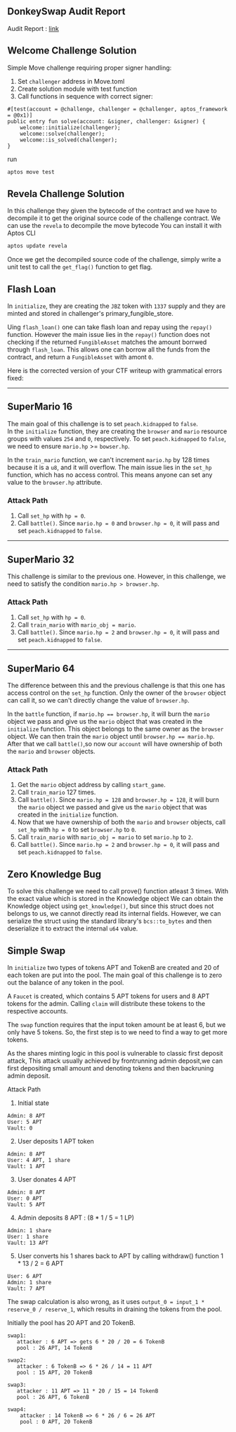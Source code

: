 ## DonkeySwap Audit Report

Audit Report : [link](https://github.com/MohanKalai8/Aptos-Code-Collision-CTF/blob/main/DonkeySwap.md)

## Welcome Challenge Solution

Simple Move challenge requiring proper signer handling:

1. Set `challenger` address in Move.toml
2. Create solution module with test function
3. Call functions in sequence with correct signer:
```move
#[test(account = @challenge, challenger = @challenger, aptos_framework = @0x1)]
public entry fun solve(account: &signer, challenger: &signer) {
    welcome::initialize(challenger);
    welcome::solve(challenger);
    welcome::is_solved(challenger);
}
```

run 
```sh
aptos move test 
```

## Revela Challenge Solution
In this challenge they given the bytecode of the contract and we have to decompile it to get the original source code of the challenge contract. We can use the `revela` to decompile the move bytecode
You can install it with Aptos CLI
```sh
aptos update revela
```
Once we get the decompiled source code of the challenge, simply write a unit test to call the `get_flag()` function to get flag.


## Flash Loan
In `initialize`, they are creating the `JBZ` token with `1337` supply and they are minted and stored in challenger's primary_fungible_store.

Uing `flash_loan()` one can take flash loan and repay using the `repay()` function. However the main issue lies in the `repay()` function does not checking if the returned `FungibleAsset` matches the amount borrwed through `flash_loan`. This allows one can borrow all the funds from the contract, and return a `FungibleAsset` with amont `0`.


Here is the corrected version of your CTF writeup with grammatical errors fixed:

---

## SuperMario 16
The main goal of this challenge is to set `peach.kidnapped` to `false`.  
In the `initialize` function, they are creating the `browser` and `mario` resource groups with values `254` and `0`, respectively. To set `peach.kidnapped` to `false`, we need to ensure `mario.hp` >= `bowser.hp`.

In the `train_mario` function, we can't increment `mario.hp` by 128 times because it is a `u8`, and it will overflow. The main issue lies in the `set_hp` function, which has no access control. This means anyone can set any value to the `browser.hp` attribute.

### Attack Path
1. Call `set_hp` with `hp = 0`.
2. Call `battle()`. Since `mario.hp = 0` and `browser.hp = 0`, it will pass and set `peach.kidnapped` to `false`.

---

## SuperMario 32
This challenge is similar to the previous one. However, in this challenge, we need to satisfy the condition `mario.hp > browser.hp`.

### Attack Path
1. Call `set_hp` with `hp = 0`.
2. Call `train_mario` with `mario_obj = mario`.
3. Call `battle()`. Since `mario.hp = 2` and `browser.hp = 0`, it will pass and set `peach.kidnapped` to `false`.

---

## SuperMario 64
The difference between this and the previous challenge is that this one has access control on the `set_hp` function. Only the owner of the `browser` object can call it, so we can't directly change the value of `browser.hp`.

In the `battle` function, if `mario.hp == browser.hp`, it will burn the `mario` object we pass and give us the `mario` object that was created in the `initialize` function. This object belongs to the same owner as the `browser` object. We can then train the `mario` object until `browser.hp == mario.hp`. After that we call `battle()`,so now our `account` will have ownership of both the `mario` and `browser` objects.

### Attack Path
1. Get the `mario` object address by calling `start_game`.
2. Call `train_mario` 127 times.
3. Call `battle()`. Since `mario.hp = 128` and `browser.hp = 128`, it will burn the `mario` object we passed and give us the `mario` object that was created in the `initialize` function.
4. Now that we have ownership of both the `mario` and `browser` objects, call `set_hp` with `hp = 0` to set `browser.hp` to `0`.
5. Call `train_mario` with `mario_obj = mario` to set `mario.hp` to `2`.
6. Call `battle()`. Since `mario.hp = 2` and `browser.hp = 0`, it will pass and set `peach.kidnapped` to `false`.

## Zero Knowledge Bug
To solve this challenge we need to call prove() function atleast 3 times. With the exact value which is stored in the Knowledge object
We can obtain the Knowledge object using `get_knowledge()`, but since this struct does not belongs to us, we cannot directly read its internal fields. However, we can serialize the struct using the standard library's `bcs::to_bytes` and then deserialize it to extract the internal `u64` value.

## Simple Swap
In `initialize` two types of tokens APT and TokenB are created and 20 of each token are put into the pool. The main goal of this challenge is to zero out the balance of any token in the pool.

A `Faucet` is created, which contains 5 APT tokens for users and 8 APT tokens for the admin. Calling `claim` will distribute these tokens to the respective accounts.

The `swap` function requires that the input token amount be at least 6, but we only have 5 tokens. So, the first step is to we need to find a way to get more tokens.

As the shares minting logic in this pool is vulnerable to classic first deposit attack, This attack usually achieved by frontrunning admin deposit,we can first depositing small amount and denoting tokens and then backruning admin deposit.

Attack Path
1. Initial state
```
Admin: 8 APT
User: 5 APT
Vault: 0
```
2. User deposits 1 APT token
```
Admin: 8 APT
User: 4 APT, 1 share
Vault: 1 APT
```
3. User donates 4 APT
```
Admin: 8 APT
User: 0 APT
Vault: 5 APT
```
4. Admin deposits 8 APT : 
(8 * 1 / 5 = 1 LP)
```
Admin: 1 share 
User: 1 share
Vault: 13 APT
```
5. User converts his 1 shares back to APT by calling withdraw() function
1 * 13 / 2 = 6 APT
```
User: 6 APT
Admin: 1 share
Vault: 7 APT
```

The swap calculation is also wrong, as it uses `output_0 = input_1 * reserve_0 / reserve_1`, which results in draining the tokens from the pool.

Initially the pool has 20 APT and 20 TokenB.
```
swap1:
   attacker : 6 APT => gets 6 * 20 / 20 = 6 TokenB
   pool : 26 APT, 14 TokenB

swap2:
   attacker : 6 TokenB => 6 * 26 / 14 = 11 APT
   pool : 15 APT, 20 TokenB

swap3:
   attacker : 11 APT => 11 * 20 / 15 = 14 TokenB
   pool : 26 APT, 6 TokenB

swap4:
    attacker : 14 TokenB => 6 * 26 / 6 = 26 APT
    pool : 0 APT, 20 TokenB

